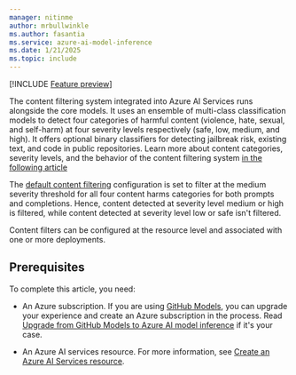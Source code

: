 ```yaml
---
manager: nitinme
author: mrbullwinkle
ms.author: fasantia 
ms.service: azure-ai-model-inference
ms.date: 1/21/2025
ms.topic: include
---
```


[!INCLUDE [Feature preview](../../../../ai-studio/includes/feature-preview.md)]

The content filtering system integrated into Azure AI Services runs alongside the core models. It uses an ensemble of multi-class classification models to detect four categories of harmful content (violence, hate, sexual, and self-harm) at four severity levels respectively (safe, low, medium, and high). It offers optional binary classifiers for detecting jailbreak risk, existing text, and code in public repositories. Learn more about content categories, severity levels, and the behavior of the content filtering system [in the following article](../../concepts/content-filter.md)

The [default content filtering](../../concepts/default-safety-policies.md) configuration is set to filter at the medium severity threshold for all four content harms categories for both prompts and completions. Hence, content detected at severity level medium or high is filtered, while content detected at severity level low or safe isn't filtered.

Content filters can be configured at the resource level and associated with one or more deployments.

## Prerequisites

To complete this article, you need:

* An Azure subscription. If you are using [GitHub Models](https://docs.github.com/en/github-models/), you can upgrade your experience and create an Azure subscription in the process. Read [Upgrade from GitHub Models to Azure AI model inference](../../how-to/quickstart-github-models.md) if it's your case.

* An Azure AI services resource. For more information, see [Create an Azure AI Services resource](../../../../ai-services/multi-service-resource.md??context=/azure/ai-services/model-inference/context/context).